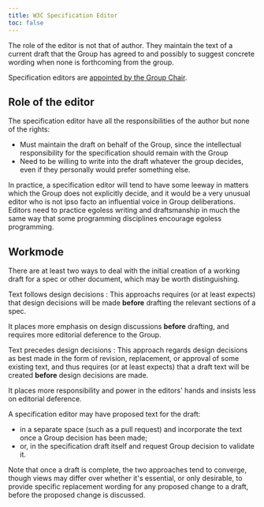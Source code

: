 ```yaml
---
title: W3C Specification Editor
toc: false
---
```


The role of the editor is not that of author. They maintain the text of a current draft that the Group has agreed to and possibly to suggest concrete wording when none is forthcoming from the group.

Specification editors are [appointed by the Group Chair](../chair/role.html).

## Role of the editor

The specification editor have all the responsibilities of the author but none of the rights:

- Must maintain the draft on behalf of the Group, since the intellectual responsibility for the specification should remain with the Group
- Need to be willing to write into the draft whatever the group decides, even if they personally would prefer something else.

In practice, a specification editor will tend to have some leeway in matters which the Group does not explicitly decide, and it would be a very unusual editor who is not ipso facto an influential voice in Group deliberations. Editors need to practice egoless writing and draftsmanship in much the same way that some programming disciplines encourage egoless programming.

## Workmode

There are at least two ways to deal with the initial creation of a working draft for a spec or other document, which may be worth distinguishing.

Text follows design decisions
: This approachs requires (or at least expects) that design decisions will be made **before** drafting the relevant sections of a spec.

  It places more emphasis on design discussions **before** drafting, and requires more editorial deference to the Group.

Text precedes design decisions
: This approach regards design decisions as best made in the form of revision, replacement, or approval of some existing text, and thus requires (or at least expects) that a draft text will be created **before** design decisions are made.

  It places more responsibility and power in the editors' hands and insists less on editorial deference.

  A specification editor may have proposed text for the draft:

  - in a separate space (such as a pull request) and incorporate the text once a Group decision has been made;
  - or, in the specification draft itself and request Group decision to validate it.

  Note that once a draft is complete, the two approaches tend to converge, though views may differ over whether it's essential, or only desirable, to provide specific replacement wording for any proposed change to a draft, before the proposed change is discussed.
